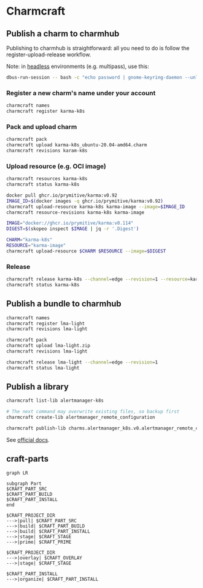 # Charmcraft

## Publish a charm to charmhub

Publishing to charmhub is straightforward: all you need to do is follow the
register-upload-release workflow.

<!--more-->

Note: in [headless](https://github.com/jaraco/keyring#using-keyring-on-headless-linux-systems)
environments (e.g. multipass), use this:

```bash
dbus-run-session -- bash -c "echo password | gnome-keyring-daemon --unlock; charmcraft <args>"
```


### Register a new charm's name under your account

```bash
charmcraft names
charmcraft register karma-k8s
```

### Pack and upload charm

```bash
charmcraft pack
charmcraft upload karma-k8s_ubuntu-20.04-amd64.charm
charmcraft revisions karam-k8s
```

### Upload resource (e.g. OCI image)

```bash
charmcraft resources karma-k8s
charmcraft status karma-k8s
```

```bash
docker pull ghcr.io/prymitive/karma:v0.92
IMAGE_ID=$(docker images -q ghcr.io/prymitive/karma:v0.92)
charmcraft upload-resource karma-k8s karma-image --image=$IMAGE_ID
charmcraft resource-revisions karma-k8s karma-image
```

```bash
IMAGE="docker://ghcr.io/prymitive/karma:v0.114"
DIGEST=$(skopeo inspect $IMAGE | jq -r '.Digest')

CHARM="karma-k8s"
RESOURCE="karma-image"
charmcraft upload-resource $CHARM $RESOURCE --image=$DIGEST
```

### Release

```bash
charmcraft release karma-k8s --channel=edge --revision=1 --resource=karma-image:1
charmcraft status karma-k8s
```

## Publish a bundle to charmhub

```bash
charmcraft names
charmcraft register lma-light
charmcraft revisions lma-light

charmcraft pack
charmcraft upload lma-light.zip
charmcraft revisions lma-light

charmcraft release lma-light --channel=edge --revision=1
charmcraft status lma-light
```

## Publish a library
```bash
charmcraft list-lib alertmanager-k8s

# The next command may overwrite existing files, so backup first
charmcraft create-lib alertmanager_remote_configuration

charmcraft publish-lib charms.alertmanager_k8s.v0.alertmanager_remote_configuration
```

See [official docs](https://juju.is/docs/sdk/charmcraft-libraries).

## craft-parts
```mermaid
graph LR

subgraph Part
$CRAFT_PART_SRC
$CRAFT_PART_BUILD
$CRAFT_PART_INSTALL
end

$CRAFT_PROJECT_DIR
--->|pull| $CRAFT_PART_SRC
--->|build| $CRAFT_PART_BUILD
--->|build| $CRAFT_PART_INSTALL
--->|stage| $CRAFT_STAGE
--->|prime| $CRAFT_PRIME

$CRAFT_PROJECT_DIR
--->|overlay| $CRAFT_OVERLAY
--->|stage| $CRAFT_STAGE

$CRAFT_PART_INSTALL
--->|organize| $CRAFT_PART_INSTALL
```
